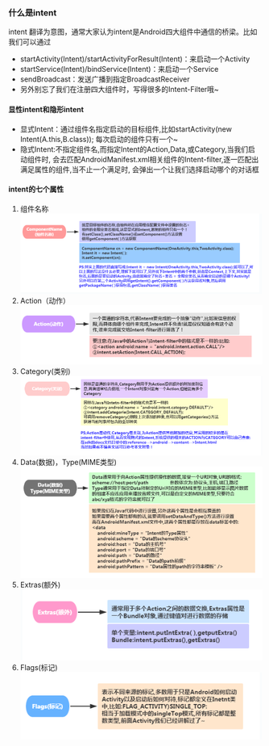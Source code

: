 ### 什么是intent
intent 翻译为意图，通常大家认为intent是Android四大组件中通信的桥梁。比如我们可以通过
- startActivity(Intent)/startActivityForResult(Intent)：来启动一个Activity
- startService(Intent)/bindService(Intent)：来启动一个Service
- sendBroadcast：发送广播到指定BroadcastReceiver
- 另外别忘了我们在注册四大组件时，写得很多的Intent-Filter哦~

#### 显性intent和隐形intent
- 显式Intent：通过组件名指定启动的目标组件,比如startActivity(new Intent(A.this,B.class)); 每次启动的组件只有一个~
- 隐式Intent:不指定组件名,而指定Intent的Action,Data,或Category,当我们启动组件时, 会去匹配AndroidManifest.xml相关组件的Intent-filter,逐一匹配出满足属性的组件,当不止一个满足时, 会弹出一个让我们选择启动哪个的对话框

#### intent的七个属性
1. 组件名称
    ![alt text](images/image.png)
2. Action（动作）
    ![alt text](images/image-1.png)
3. Category(类别)
    ![alt text](images/image-2.png)
4. Data(数据)，Type(MIME类型)
    ![alt text](images/image-3.png)
5. Extras(额外)
    ![alt text](images/image-4.png)
6. Flags(标记)
    ![alt text](images/image-5.png)